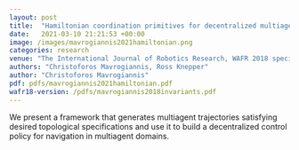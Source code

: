 ```yaml
---
layout: post
title:  "Hamiltonian coordination primitives for decentralized multiagent navigation"
date:   2021-03-10 21:21:53 +00:00
image: /images/mavrogiannis2021hamiltonian.png
categories: research
venue: "The International Journal of Robotics Research, WAFR 2018 special issue"
authors: "Christoforos Mavrogiannis, Ross Knepper"
author: "Christoforos Mavrogiannis"
pdf: pdfs/mavrogiannis2021hamiltonian.pdf
wafr18-version: /pdfs/mavrogiannis2018invariants.pdf
---
```

We present a framework that generates multiagent trajectories satisfying desired topological specifications and use it to build a decentralized control policy for navigation in multiagent domains.